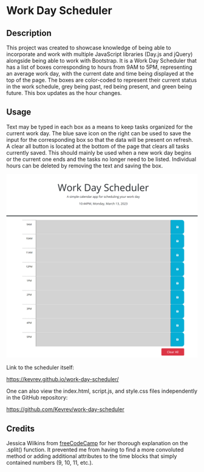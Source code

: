 # Work Day Scheduler

## Description

This project was created to showcase knowledge of being able to incorporate and work with multiple JavaScript libraries (Day.js and jQuery) alongside being able to work with Bootstrap. It is a Work Day Scheduler that has a list of boxes corresponding to hours from 9AM to 5PM, representing an average work day, with the current date and time being displayed at the top of the page. The boxes are color-coded to represent their current status in the work schedule, grey being past, red being present, and green being future. This box updates as the hour changes. 

## Usage

Text may be typed in each box as a means to keep tasks organized for the current work day. The blue save icon on the right can be used to save the input for the corresponding box so that the data will be present on refresh. A clear all button is located at the bottom of the page that clears all tasks currently saved. This should mainly be used when a new work day begins or the current one ends and the tasks no longer need to be listed. Individual hours can be deleted by removing the text and saving the box.

![Screenshot](./assets/screenshot.png)

Link to the scheduler itself:

https://kevrev.github.io/work-day-scheduler/

One can also view the index.html, script.js, and style.css files independently in the GitHub repository:

https://github.com/Kevrev/work-day-scheduler

## Credits

Jessica Wilkins from [freeCodeCamp](https://www.freecodecamp.org/news/javascript-split-a-string-string-to-array-js-method/) for her thorough explanation on the .split() function. It prevented me from having to find a more convoluted method or adding additional attributes to the time blocks that simply contained numbers (9, 10, 11, etc.). 
